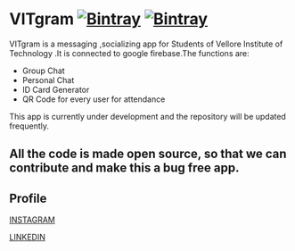 # VITgram  [![Bintray](https://img.shields.io/twitter/url?label=Follow&style=social&url=https%3A%2F%2Ftwitter.com%2FAryanDokania)](https://bintray.com/blocke/releases/scalajack) [![Bintray](https://img.shields.io/github/followers/imaryandokania?style=social)](https://bintray.com/blocke/releases/scalajack)

VITgram is a messaging ,socializing app for Students of Vellore Institute of Technology .It is connected to google firebase.The functions are:

- Group Chat
- Personal Chat
- ID Card Generator
- QR Code for every user for attendance

This app is currently under development and the repository will be updated frequently.

All the code is made open source, so that we can contribute and make this a bug free app.
-------------------------------------------
## Profile

[INSTAGRAM](https://www.instagram.com/theinsane.programmer/)

[LINKEDIN](https://www.linkedin.com/in/aryan-dokania-14436b159)

